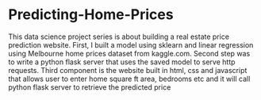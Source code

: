 # Predicting-Home-Prices

This data science project series is about building a real estate price prediction website. 
First, I built a model using sklearn and linear regression using Melbourne home prices dataset from kaggle.com. 
Second step was to write a python flask server that uses the saved model to serve http requests. 
Third component is the website built in html, css and javascript that allows user to enter home square ft area, 
bedrooms etc and it will call python flask server to retrieve the predicted price

